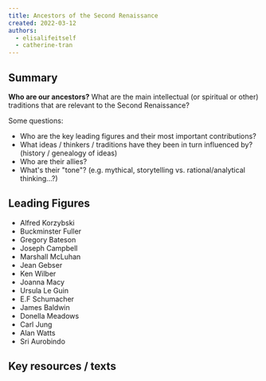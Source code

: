 ```yaml
---
title: Ancestors of the Second Renaissance
created: 2022-03-12
authors:
  - elisalifeitself
  - catherine-tran
---
```

## Summary

**Who are our ancestors?** What are the main intellectual (or spiritual or other) traditions that are relevant to the Second Renaissance?

Some questions:
- Who are the key leading figures and their most important contributions?
- What ideas / thinkers / traditions have they been in turn influenced by? (history / genealogy of ideas)
- Who are their allies?
- What's their "tone"? (e.g. mythical, storytelling vs. rational/analytical thinking...?)

## Leading Figures

- Alfred Korzybski
- Buckminster Fuller
- Gregory Bateson
- Joseph Campbell
- Marshall McLuhan
- Jean Gebser
- Ken Wilber
- Joanna Macy
- Ursula Le Guin
- E.F Schumacher
- James Baldwin
- Donella Meadows
- Carl Jung
- Alan Watts
- Sri Aurobindo

## Key resources / texts

